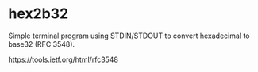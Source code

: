# hex2b32
Simple terminal program using STDIN/STDOUT to convert hexadecimal to base32 (RFC 3548).

https://tools.ietf.org/html/rfc3548
